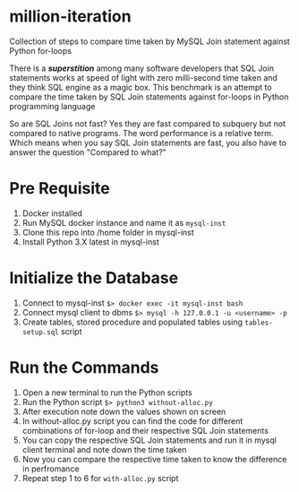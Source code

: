 # million-iteration
Collection of steps to compare time taken by MySQL Join statement against Python for-loops

There is a ***superstition*** among many software developers that SQL Join statements works at speed of light with zero milli-second time taken and they think SQL engine as a magic box. This benchmark is an attempt to compare the time taken by SQL Join statements against for-loops in Python programming language

So are SQL Joins not fast? Yes they are fast compared to subquery but not compared to native programs. The word performance is a relative term. Which means when you say SQL Join statements are fast, you also have to answer the question "Compared to what?"

# Pre Requisite 
1. Docker installed
2. Run MySQL docker instance and name it as `mysql-inst`
3. Clone this repo into /home folder in mysql-inst
4. Install Python 3.X latest in mysql-inst

# Initialize the Database
1. Connect to mysql-inst `$> docker exec -it mysql-inst bash`
2. Connect mysql client to dbms `$> mysql -h 127.0.0.1 -u <username> -p`
3. Create tables, stored procedure and populated tables using `tables-setup.sql` script 

# Run the Commands
1. Open a new terminal to run the Python scripts
2. Run the Python script `$> python3 without-alloc.py`
3. After execution note down the values shown on screen
4. In without-alloc.py script you can find the code for different combinations of for-loop and their respective SQL Join statements 
5. You can copy the respective SQL Join statements and run it in mysql client terminal and note down the time taken
6. Now you can compare the respective time taken to know the difference in perfromance
7. Repeat step 1 to 6 for `with-alloc.py` script
